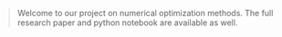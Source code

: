 > Welcome to our project on numerical optimization methods. The full research paper and python notebook are available as well.
